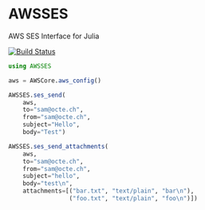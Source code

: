 # AWSSES

AWS SES Interface for Julia

[![Build Status](https://travis-ci.org/samoconnor/AWSSES.jl.svg)](https://travis-ci.org/samoconnor/AWSSES.jl)

```julia
using AWSSES

aws = AWSCore.aws_config()

AWSSES.ses_send(
    aws,
    to="sam@octe.ch",
    from="sam@octe.ch",
    subject="Hello",
    body="Test")

AWSSES.ses_send_attachments(
    aws,
    to="sam@octe.ch",
    from="sam@octe.ch",
    subject="hello",
    body="test\n",
    attachments=[("bar.txt", "text/plain", "bar\n"),
                 ("foo.txt", "text/plain", "foo\n")])
```
